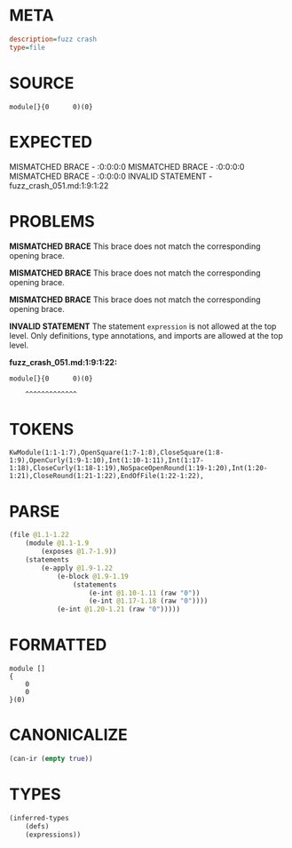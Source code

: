 # META
~~~ini
description=fuzz crash
type=file
~~~
# SOURCE
~~~roc
module[}{0      0)(0}
~~~
# EXPECTED
MISMATCHED BRACE - :0:0:0:0
MISMATCHED BRACE - :0:0:0:0
MISMATCHED BRACE - :0:0:0:0
INVALID STATEMENT - fuzz_crash_051.md:1:9:1:22
# PROBLEMS
**MISMATCHED BRACE**
This brace does not match the corresponding opening brace.

**MISMATCHED BRACE**
This brace does not match the corresponding opening brace.

**MISMATCHED BRACE**
This brace does not match the corresponding opening brace.

**INVALID STATEMENT**
The statement `expression` is not allowed at the top level.
Only definitions, type annotations, and imports are allowed at the top level.

**fuzz_crash_051.md:1:9:1:22:**
```roc
module[}{0      0)(0}
```
        ^^^^^^^^^^^^^


# TOKENS
~~~zig
KwModule(1:1-1:7),OpenSquare(1:7-1:8),CloseSquare(1:8-1:9),OpenCurly(1:9-1:10),Int(1:10-1:11),Int(1:17-1:18),CloseCurly(1:18-1:19),NoSpaceOpenRound(1:19-1:20),Int(1:20-1:21),CloseRound(1:21-1:22),EndOfFile(1:22-1:22),
~~~
# PARSE
~~~clojure
(file @1.1-1.22
	(module @1.1-1.9
		(exposes @1.7-1.9))
	(statements
		(e-apply @1.9-1.22
			(e-block @1.9-1.19
				(statements
					(e-int @1.10-1.11 (raw "0"))
					(e-int @1.17-1.18 (raw "0"))))
			(e-int @1.20-1.21 (raw "0")))))
~~~
# FORMATTED
~~~roc
module []
{
	0
	0
}(0)
~~~
# CANONICALIZE
~~~clojure
(can-ir (empty true))
~~~
# TYPES
~~~clojure
(inferred-types
	(defs)
	(expressions))
~~~
